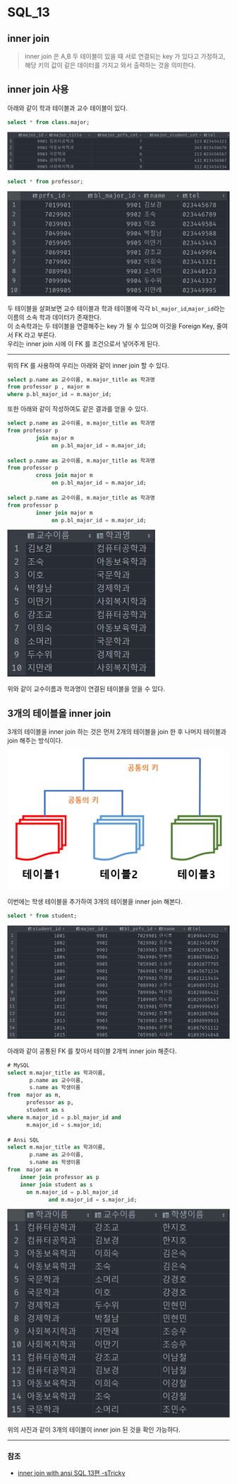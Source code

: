 # SQL_13

## inner join
> inner join 은 A,B 두 테이블이 있을 때 서로 연결되는 key 가 있다고 가정하고, 해당 키의 값이 같은 데이터를 가지고 와서 출력하는 것을 의미한다.

## inner join 사용
아래와 같이 학과 테이블과 교수 테이블이 있다.
```sql
select * from class.major;
```

![SQL_13_1.png](image%2FSQL_13%2FSQL_13_1.png)

```sql
select * from professor;
```

![SQL_13_2.png](image%2FSQL_13%2FSQL_13_2.png)

두 테이블을 살펴보면 교수 테이블과 학과 테이블에 각각 `bl_major_id`,`major_id`라는 이름의 소속 학과 데이터가 존재한다.
<br> 이 소속학과는 두 테이블을 연결해주는 key 가 될 수 있으며 이것을 Foreign Key, 줄여서 FK 라고 부른다.
<br> 우리는 inner join 시에 이 FK 를 조건으로서 넣어주게 된다.

---
위의 FK 를 사용하여 우리는 아래와 같이 inner join 할 수 있다.

```sql
select p.name as 교수이름, m.major_title as 학과명
from professor p , major m
where p.bl_major_id = m.major_id;
```
또한 아래와 같이 작성하여도 같은 결과를 얻을 수 있다.
```sql
select p.name as 교수이름, m.major_title as 학과명
from professor p
         join major m
              on p.bl_major_id = m.major_id;
              
select p.name as 교수이름, m.major_title as 학과명
from professor p
         cross join major m
              on p.bl_major_id = m.major_id;
              
select p.name as 교수이름, m.major_title as 학과명
from professor p
         inner join major m
              on p.bl_major_id = m.major_id;
```

![SQL_13_3.png](image%2FSQL_13%2FSQL_13_3.png)

위와 같이 교수이름과 학과명이 연결된 테이블을 얻을 수 있다.

## 3개의 테이블을 inner join
3개의 테이블을 inner join 하는 것은 먼저 2개의 테이블을 join 한 후 나머지 테이블과 join 해주는 방식이다.

![SQL_13_5.png](image%2FSQL_13%2FSQL_13_5.png)

이번에는 학생 테이블을 추가하여 3개의 테이블을 inner join 해본다.

```sql
select * from student;
```

![SQL_13_4.png](image%2FSQL_13%2FSQL_13_4.png)

아래와 같이 공통된 FK 를 찾아서 테이블 2개씩 inner join 해준다.
```sql
# MySQL
select m.major_title as 학과이름,
       p.name as 교수이름,
       s.name as 학생이름
from  major as m,
      professor as p,
      student as s
where m.major_id = p.bl_major_id and
      m.major_id = s.major_id;

# Ansi SQL
select m.major_title as 학과이름,
       p.name as 교수이름,
       s.name as 학생이름
from  major as m 
    inner join professor as p 
    inner join student as s
      on m.major_id = p.bl_major_id 
             and m.major_id = s.major_id;
```

![SQL_13_6.png](image%2FSQL_13%2FSQL_13_6.png)

위의 사진과 같이 3개의 테이블이 inner join 된 것을 확인 가능하다.

---
### 참조
* [inner join with ansi SQL 13편 -sTricky](https://stricky.tistory.com/248)